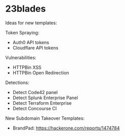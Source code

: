 # 23blades

Ideas for new templates:

Token Spraying:
* Auth0 API tokens
* Cloudflare API tokens

Vulnerabilities: 
* HTTPBin XSS
* HTTPBin Open Redirection

Detections:
* Detect Code42 panel
* Detect Splunk Enterprise Panel
* Detect Terraform Enterprise
* Detect Concourse CI

New Subdomain Takeover Templates:
* BrandPad: https://hackerone.com/reports/1474784
